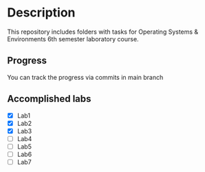 # Description

This repository includes folders with tasks for Operating Systems & Environments 6th semester laboratory course.

## Progress

You can track the progress via commits in main branch

## Accomplished labs

- [x] Lab1
- [x] Lab2
- [x] Lab3
- [ ] Lab4
- [ ] Lab5
- [ ] Lab6
- [ ] Lab7

